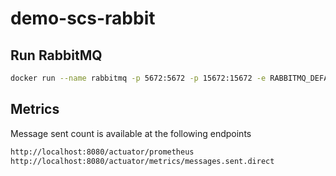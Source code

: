 # demo-scs-rabbit

## Run RabbitMQ
```bash
docker run --name rabbitmq -p 5672:5672 -p 15672:15672 -e RABBITMQ_DEFAULT_USER=aaa -e RABBITMQ_DEFAULT_PASS=123456 rabbitmq:3.8-management
```
## Metrics
Message sent count is available at the following endpoints
```bash
http://localhost:8080/actuator/prometheus
http://localhost:8080/actuator/metrics/messages.sent.direct
```